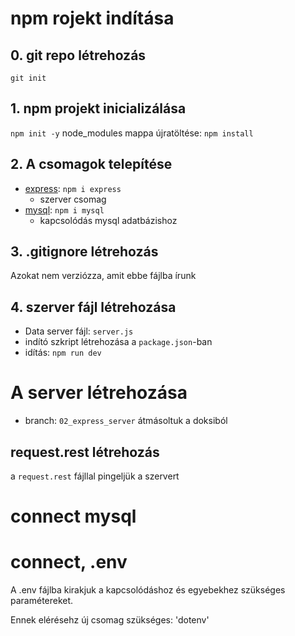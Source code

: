# npm rojekt indítása
## 0. git repo létrehozás
`git init`

## 1. npm projekt inicializálása
`npm init -y`
node_modules mappa újratöltése: `npm install`

## 2. A csomagok telepítése
- [express](https://www.npmjs.com/package/express): `npm i express`
    - szerver csomag
- [mysql](https://www.npmjs.com/package/mysql): `npm i mysql`
    - kapcsolódás mysql adatbázishoz

## 3. .gitignore létrehozás
Azokat nem verziózza, amit ebbe fájlba írunk 

## 4. szerver fájl létrehozása
- Data server fájl: `server.js`
- indító szkript létrehozása a `package.json`-ban
- idítás: `npm run dev`

# A server létrehozása
- branch: `02_express_server`
átmásoltuk a doksiból

## request.rest létrehozás
a `request.rest` fájllal pingeljük a szervert

# connect mysql

# connect, .env
A .env fájlba kirakjuk a kapcsolódáshoz és egyebekhez szükséges paramétereket.

Ennek elérésehz új csomag szükséges: 'dotenv'





